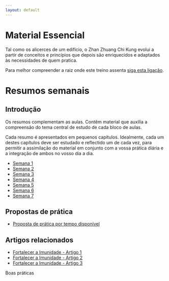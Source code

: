 ```yaml
---
layout: default
---
```

# Material Essencial 

Tal como os alicerces de um edifício, o Zhan Zhuang Chi Kung evolui a partir de conceitos e princípios que depois são enriquecidos e adaptados às necessidades de quem pratica.

Para melhor compreender a raiz onde este treino assenta [siga esta ligação](/essencial.html). 

# Resumos semanais

## Introdução

Os resumos complementam as aulas. Contêm material que auxilia a compreensão do tema central de estudo de cada bloco de aulas. 

Cada resumo é apresentados em pequenos capítulos. Idealmente, cada um destes capítulos deve ser estudado e reflectido um de cada vez, para permitir a assimilação do material em conjunto com a vossa prática diária e a integração de ambos no vosso dia a dia. 

+ [Semana 1](/aulas/abr2015/semana1.html) 
+ [Semana 2](/aulas/abr2015/semana2.html)
+ [Semana 3](/aulas/abr2015/semana3.html)
+ [Semana 4](/aulas/abr2015/semana4.html)
+ [Semana 5](/aulas/abr2015/semana5.html)
+ [Semana 6](/aulas/abr2015/semana6.html)
+ [Semana 7](/aulas/abr2015/semana7.html)

## Propostas de prática

+ [Proposta de prática por tempo disponível](/aulas/abr2015/proposta1-2.html)

## Artigos relacionados 

+  [Fortalecer a Imunidade - Artigo 1](http://devagar.org/2015/03/19/imunidade1.html)
+  [Fortalecer a Imunidade - Artigo 2](http://devagar.org/2015/03/25/imunidade2.html)
+  [Fortalecer a Imunidade - Artigo 3](http://devagar.org/2015/04/10/imunidade3.html)

Boas práticas
